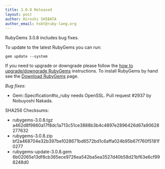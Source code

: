 ```yaml
---
title: 3.0.8 Released
layout: post
author: Hiroshi SHIBATA
author_email: hsbt@ruby-lang.org
---
```


RubyGems 3.0.8 includes bug fixes.

To update to the latest RubyGems you can run:

    gem update --system

If you need to upgrade or downgrade please follow the [how to upgrade/downgrade
RubyGems][upgrading] instructions.  To install RubyGems by hand see the
[Download RubyGems][download] page.

_Bug fixes:_

* Gem::Specification#to_ruby needs OpenSSL. Pull request #2937 by Nobuyoshi Nakada.


SHA256 Checksums:

* rubygems-3.0.8.tgz  
  a462d8f9860a17f8dc1a713c51ce3888b3b4c4897e2896426d67a90628277632
* rubygems-3.0.8.zip  
  bf2a468704e32b397be1028671bd6572bd1c6affa024b95b67f760f5181f0277
* rubygems-update-3.0.8.gem  
  6b02065e13df8cb365ece9726ea542ba5ea3527d40b58d21bf63e6cf998248d0


[download]: http://rubygems.org/pages/download
[upgrading]: http://docs.seattlerb.org/rubygems/UPGRADING_rdoc.html

